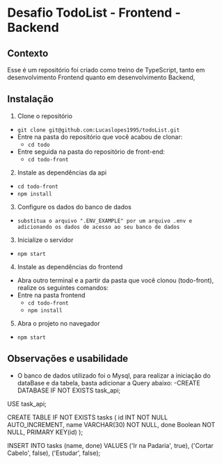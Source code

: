 # Desafio TodoList - Frontend - Backend


## Contexto
 
 Esse é um repositório foi criado como treino de TypeScript, tanto em desenvolvimento Frontend quanto em desenvolvimento Backend,

## Instalação

1. Clone o repositório

- `git clone git@github.com:Lucaslopes1995/todoList.git`
- Entre na pasta do repositório que você acabou de clonar:
  - `cd todo`
- Entre seguida na pasta do repositório de front-end:
  - `cd todo-front`

2. Instale as dependências da api

- `cd todo-front`
- `npm install`

3. Configure os dados do banco de dados

- `substitua o arquivo ".ENV_EXAMPLE" por um arquivo .env e adicionando os dados de acesso ao seu banco de dados`

3. Inicialize o servidor

- `npm start`

4. Instale as dependências do frontend

- Abra outro terminal e a partir da pasta que você clonou (todo-front), realize os seguintes comandos:
- Entre na pasta frontend
  - `cd todo-front`
  - `npm install`

5. Abra o projeto no navegador

- `npm start`

## Observações e usabilidade

  - O banco de dados utilizado foi o Mysql, para realizar a iniciação do dataBase e da tabela, basta adicionar a Query abaixo:
   -CREATE DATABASE IF NOT EXISTS task_api;

USE task_api;

CREATE TABLE IF NOT EXISTS  tasks
(
	id INT NOT NULL AUTO_INCREMENT,
	name VARCHAR(30) NOT NULL,
	done Boolean NOT NULL,
	PRIMARY KEY(id)
);

INSERT INTO tasks (name, done)
VALUES ('Ir na Padaria', true),
	('Cortar Cabelo', false),
	('Estudar', false);
